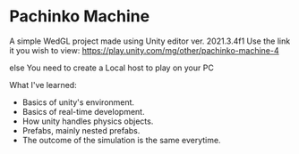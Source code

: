 # Pachinko Machine
A simple WedGL project made using Unity editor ver. 2021.3.4f1
Use the link it you wish to view: https://play.unity.com/mg/other/pachinko-machine-4

else
You need to create a Local host to play on your PC

What I've learned:
- Basics of unity's environment.
- Basics of real-time development.
- How unity handles physics objects.
- Prefabs, mainly nested prefabs.
- The outcome of the simulation is the same everytime.

